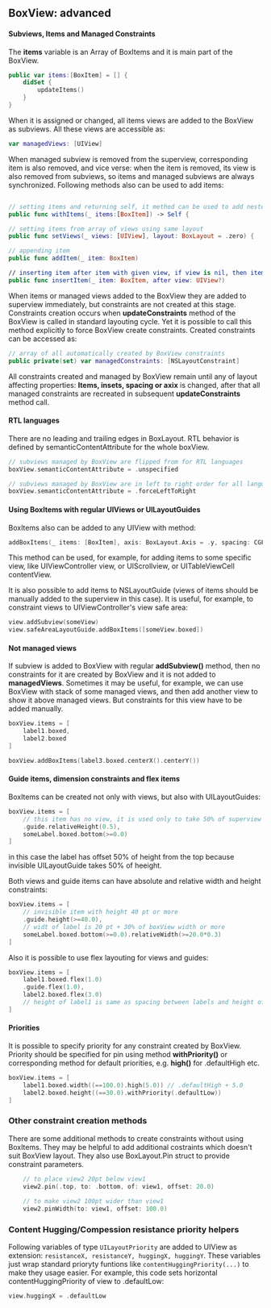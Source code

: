 
## BoxView: advanced

#### Subviews, Items and Managed Constraints

The **items** variable is an Array of BoxItems and it is main part of the BoxView. 
```swift
public var items:[BoxItem] = [] {
    didSet {
        updateItems()
    }
}
```
When  it is assigned or changed, all items views are added to the BoxView as subviews. All these views are accessible as:
```swift 
var managedViews: [UIView]
```
When managed subview is removed from the superview, corresponding item is also removed, and vice verse: when the item is removed, its view is also removed from subviews, so items and managed subviews are always synchronized. 
Following methods also can be used to add items:
```swift

// setting items and returning self, it method can be used to add nested boxViews and their items in same code block. 
public func withItems(_ items:[BoxItem]) -> Self {

// setting items from array of views using same layout
public func setViews(_ views: [UIView], layout: BoxLayout = .zero) {

// appending item
public func addItem(_ item: BoxItem)

// inserting item after item with given view, if view is nil, then item inserted at index 0
public func insertItem(_ item: BoxItem, after view: UIView?) 
```
When items or managed views added to the BoxView they are added to superview immediately, but constraints are not created at this stage. Constraints creation occurs when **updateConstraints** method of the BoxView is called in standard layouting  cycle. Yet it is possible to call this method explicitly to force BoxView create constraints.
Created constraints can be accessed as: 
```swift
// array of all automatically created by BoxView constraints
public private(set) var managedConstraints: [NSLayoutConstraint]
```
All constraints created and managed by BoxView remain until any of layout affecting properties: **Items, insets, spacing or axix** is changed, after that all managed constraints are recreated in subsequent **updateConstraints** method call.

#### RTL languages
There are no leading and trailing edges in BoxLayout. RTL behavior is defined by semanticContentAttribute for the whole boxView.
```swift
// subviews managed by BoxView are flipped from for RTL languages
boxView.semanticContentAttribute = .unspecified

// subviews managed by BoxView are in left to right order for all languages
boxView.semanticContentAttribute = .forceLeftToRight
```

#### Using BoxItems with regular UIViews or UILayoutGuides
BoxItems also can be added to any UIView with method:
```swift
addBoxItems(_ items: [BoxItem], axis: BoxLayout.Axis = .y, spacing: CGFloat = 0.0) -> [NSLayoutConstraint] 
```
This method can be used, for example, for adding items to some specific view, like UIViewController view, or UIScrollview, or UITableViewCell contentView. 

It is also possible to add items to NSLayoutGuide (views of items should be manually added to the superview in this case). It is useful, for example, to constraint views to UIViewController's view safe area:

```swift
view.addSubview(someView)
view.safeAreaLayoutGuide.addBoxItems([someView.boxed]) 
```
#### Not managed views
If subview is added to BoxView with regular **addSubview()** method, then no constraints for it are created by BoxView and it is not added to **managedViews**. Sometimes it may be useful, for example, we can use BoxView with stack of some managed views, and then add another view to show it above managed views. But constraints for this view have to be added manually. 

```swift
boxView.items = [
    label1.boxed,
    label2.boxed
]

boxView.addBoxItems(label3.boxed.centerX().centerY()) 
```

#### Guide items, dimension constraints and flex items
BoxItems can be created not only with views, but also with UILayoutGuides:
```swift
boxView.items = [
    // this item has no view, it is used only to take 50% of superview height
    .guide.relativeHeight(0.5),
    someLabel.boxed.bottom(>=0.0)
]
```
in this case the label has offset 50% of height from the top because invisible UILayoutGuide takes 50% of heeight.

Both views and guide items can have absolute and relative width and height constraints:

```swift
boxView.items = [
    // invisible item with height 40 pt or more
    .guide.height(>=40.0),
    // widt of label is 20 pt + 30% of boxView width or more
    someLabel.boxed.bottom(>=0.0).relativeWidth(>=20.0*0.3)
]
```
Also it is possible to use flex layouting for views and guides:
```swift
boxView.items = [
    label1.boxed.flex(1.0)
    .guide.flex(1.0),
    label2.boxed.flex(3.0)
    // height of label1 is same as spacing between labels and height of label2 is 3 times more.
]
```

#### Priorities
It is possible to specify priority for any constraint created by BoxView. Priority should be specified for pin using method **withPriority()** or corresponding method for default priorities, e.g. **high()** for .defaultHigh etc.
```swift
boxView.items = [
    label1.boxed.width((==100.0).high(5.0)) // .defaultHigh + 5.0
    label2.boxed.height((==30.0).withPriority(.defaultLow))
]
```

### Other constraint creation methods

There are some additional methods to create constraints without using BoxItems. They may be helpful to add additional costraints which doesn't suit BoxView layout. They also use BoxLayout.Pin struct to provide constraint parameters.

```swift
    // to place view2 20pt below view1
    view2.pin(.top, to: .bottom, of: view1, offset: 20.0)
    
    // to make view2 100pt wider than view1
    view2.pinWidth(to: view1, offset: 100.0)
```
### Content Hugging/Compession resistance priority helpers

Following variables of type `UILayoutPriority` are added to UIView as extension:
`resistanceX, resistanceY, huggingX, huggingY`.
These variables just wrap standard prioryty funtions like `contentHuggingPriority(...)` to make they usage easier. For example, this code sets horizontal contentHuggingPriority of view to .defaultLow:
```swift
view.huggingX = .defaultLow
```

